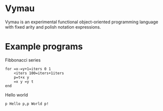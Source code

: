 # Vymau
Vymau is an experimental functional object-oriented programming language with fixed arity and polish notation expressions.

# Example programs
Fibbonacci series

    for =x-=y+1=iters 0 1
        <iters 100=iters+1iters
        p=t+x y
        =x y =y t
    end
    
Hello world

    p Hello p,p World p!